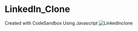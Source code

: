 # LinkedIn_Clone
Created with CodeSandbox Using Javascript
![LinkedInclone](https://user-images.githubusercontent.com/89508777/167674988-4cd7b35f-8d21-4f4c-a6fe-3d549d3b0ecf.jpg)
